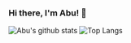 ### Hi there, I'm Abu! 👋

![Abu's github stats](https://github-readme-stats.vercel.app/api?username=Walleclipse&show_icons=true&include_all_commits=true&hide=[%22issues%22,%22contribs%22]&theme=dracula)
![Top Langs](https://github-readme-stats.vercel.app/api/top-langs/?username=Walleclipse&layout=compact)
